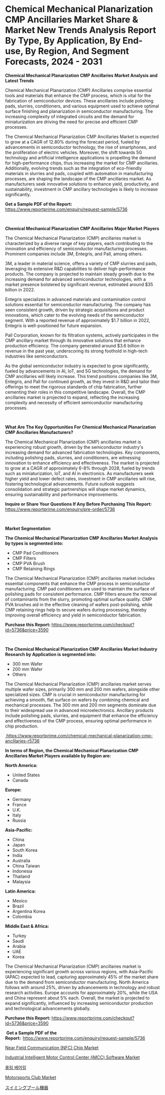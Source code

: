<p><h1>Chemical Mechanical Planarization CMP Ancillaries Market Share & Market New Trends Analysis Report By Type, By Application, By End-use, By Region, And Segment Forecasts, 2024 - 2031</h1></p><p><strong>Chemical Mechanical Planarization CMP Ancillaries Market Analysis and Latest Trends</strong></p>
<p><p>Chemical Mechanical Planarization (CMP) Ancillaries comprise essential tools and materials that enhance the CMP process, which is vital for the fabrication of semiconductor devices. These ancillaries include polishing pads, slurries, conditioners, and various equipment used to achieve optimal surface finishing and planarization in semiconductor manufacturing. The increasing complexity of integrated circuits and the demand for miniaturization are driving the need for precise and efficient CMP processes.</p><p>The Chemical Mechanical Planarization CMP Ancillaries Market is expected to grow at a CAGR of 12.80% during the forecast period, fueled by advancements in semiconductor technology, the rise of smartphones, and the proliferation of electric vehicles. Moreover, the shift towards 5G technology and artificial intelligence applications is propelling the demand for high-performance chips, thus increasing the market for CMP ancillaries. Additionally, evolving trends such as the integration of eco-friendly materials in slurries and pads, coupled with automation in manufacturing processes, are shaping the landscape of the CMP ancillaries market. As manufacturers seek innovative solutions to enhance yield, productivity, and sustainability, investment in CMP ancillary technologies is likely to increase significantly.</p></p>
<p><strong>Get a Sample PDF of the Report:&nbsp;</strong> <a href="https://www.reportprime.com/enquiry/request-sample/5736">https://www.reportprime.com/enquiry/request-sample/5736</a></p>
<p>&nbsp;</p>
<p><strong>Chemical Mechanical Planarization CMP Ancillaries Major Market Players</strong></p>
<p><p>The Chemical Mechanical Planarization (CMP) ancillaries market is characterized by a diverse range of key players, each contributing to the innovation and efficiency of semiconductor manufacturing processes. Prominent companies include 3M, Entegris, and Pall, among others. </p><p>3M, a leader in material science, offers a variety of CMP slurries and pads, leveraging its extensive R&D capabilities to deliver high-performance products. The company is projected to maintain steady growth due to the increasing demand for advanced semiconductor technologies, with a market presence bolstered by significant revenue, estimated around $35 billion in 2022.</p><p>Entegris specializes in advanced materials and contamination control solutions essential for semiconductor manufacturing. The company has seen consistent growth, driven by strategic acquisitions and product innovations, which cater to the evolving needs of the semiconductor segment. With a reported revenue of approximately $1.7 billion in 2022, Entegris is well-positioned for future expansion.</p><p>Pall Corporation, known for its filtration systems, actively participates in the CMP ancillary market through its innovative solutions that enhance production efficiency. The company generated around $3.6 billion in revenue in the past year, underscoring its strong foothold in high-tech industries like semiconductors.</p><p>As the global semiconductor industry is expected to grow significantly, fueled by advancements in AI, IoT, and 5G technologies, the demand for CMP ancillaries will likely increase. This trend positions companies like 3M, Entegris, and Pall for continued growth, as they invest in R&D and tailor their offerings to meet the rigorous standards of chip fabrication, further cementing their roles in this competitive landscape. Overall, the CMP ancillaries market is projected to expand, reflecting the increasing complexity and necessity of efficient semiconductor manufacturing processes.</p></p>
<p>&nbsp;</p>
<p><strong>What Are The Key Opportunities For Chemical Mechanical Planarization CMP Ancillaries Manufacturers?</strong></p>
<p><p>The Chemical Mechanical Planarization (CMP) ancillaries market is experiencing robust growth, driven by the semiconductor industry's increasing demand for advanced fabrication technologies. Key components, including polishing pads, slurries, and conditioners, are witnessing innovation to enhance efficiency and effectiveness. The market is projected to grow at a CAGR of approximately 6-8% through 2028, fueled by trends such as miniaturization, IoT, and AI in electronics. As manufacturers seek higher yield and lower defect rates, investment in CMP ancillaries will rise, fostering technological advancements. Future outlook suggests consolidation and strategic partnerships will shape market dynamics, ensuring sustainability and performance improvements.</p></p>
<p><strong>Inquire or Share Your Questions If Any Before Purchasing This Report:</strong> <a href="https://www.reportprime.com/enquiry/pre-order/5736">https://www.reportprime.com/enquiry/pre-order/5736</a></p>
<p>&nbsp;</p>
<p><strong>Market Segmentation</strong></p>
<p><strong>The Chemical Mechanical Planarization CMP Ancillaries Market Analysis by types is segmented into:</strong></p>
<p><ul><li>CMP Pad Conditioners</li><li>CMP Filters</li><li>CMP PVA Brush</li><li>CMP Retaining Rings</li></ul></p>
<p><p>The Chemical Mechanical Planarization (CMP) ancillaries market includes essential components that enhance the CMP process in semiconductor manufacturing. CMP pad conditioners are used to maintain the surface of polishing pads for consistent performance. CMP filters ensure the removal of contaminants from the slurry, promoting optimal surface quality. CMP PVA brushes aid in the effective cleaning of wafers post-polishing, while CMP retaining rings help to secure wafers during processing, thereby improving overall efficiency and yield in semiconductor fabrication.</p></p>
<p><strong>Purchase this Report:&nbsp;</strong><a href="https://www.reportprime.com/checkout?id=5736&price=3590">https://www.reportprime.com/checkout?id=5736&price=3590</a></p>
<p>&nbsp;</p>
<p><strong>The Chemical Mechanical Planarization CMP Ancillaries Market Industry Research by Application is segmented into:</strong></p>
<p><ul><li>300 mm Wafer</li><li>200 mm Wafer</li><li>Others</li></ul></p>
<p><p>The Chemical Mechanical Planarization (CMP) ancillaries market serves multiple wafer sizes, primarily 300 mm and 200 mm wafers, alongside other specialized sizes. CMP is crucial in semiconductor manufacturing for achieving a smooth, flat surface on wafers by combining chemical and mechanical processes. The 300 mm and 200 mm segments dominate due to their widespread use in advanced microelectronics. Ancillary products include polishing pads, slurries, and equipment that enhance the efficiency and effectiveness of the CMP process, ensuring optimal performance in chip production.</p></p>
<p><a href="https://www.reportprime.com/chemical-mechanical-planarization-cmp-ancillaries-r5736">&nbsp;https://www.reportprime.com/chemical-mechanical-planarization-cmp-ancillaries-r5736</a></p>
<p><strong>In terms of Region, the Chemical Mechanical Planarization CMP Ancillaries Market Players available by Region are:</strong></p>
<p>
    <p> <strong> North America: </strong>
        <ul>
            <li>United States</li>
            <li>Canada</li>
        </ul>
        </p> 
    <p> <strong> Europe: </strong>
        <ul>
            <li>Germany</li>
            <li>France</li>
            <li>U.K.</li>
            <li>Italy</li>
            <li>Russia</li>
        </ul>
        </p> 
    <p> <strong> Asia-Pacific: </strong>
        <ul>
            <li>China</li>
            <li>Japan</li>
            <li>South Korea</li>
            <li>India</li>
            <li>Australia</li>
            <li>China Taiwan</li>
            <li>Indonesia</li>
            <li>Thailand</li>
            <li>Malaysia</li>
        </ul>
        </p> 
    <p> <strong> Latin America: </strong>
        <ul>
            <li>Mexico</li>
            <li>Brazil</li>
            <li>Argentina Korea</li>
            <li>Colombia</li>
        </ul>
        </p> 
    <p> <strong> Middle East & Africa: </strong>
        <ul>
            <li>Turkey</li>
            <li>Saudi</li>
            <li>Arabia</li>
            <li>UAE</li>
            <li>Korea</li>
        </ul>
    </p>
    </p>
<p><p>The Chemical Mechanical Planarization (CMP) ancillaries market is experiencing significant growth across various regions, with Asia-Pacific (APAC) expected to lead, capturing approximately 45% of the market share due to the demand from semiconductor manufacturing. North America follows with around 25%, driven by advancements in technology and robust research activities. Europe accounts for approximately 20%, while the USA and China represent about 5% each. Overall, the market is projected to expand significantly, influenced by increasing semiconductor production and technological advancements globally.</p></p>
<p><strong>Purchase this Report: </strong><a href="https://www.reportprime.com/checkout?id=5736&price=3590">https://www.reportprime.com/checkout?id=5736&price=3590</a></p>
<p>&nbsp;<strong>Get a Sample PDF of the Report:&nbsp;&nbsp;</strong><a href="https://www.reportprime.com/enquiry/request-sample/5736">https://www.reportprime.com/enquiry/request-sample/5736</a></p>
<p><strong></strong></p>
<p><p><a href="https://issuu.com/reportprime-2/docs/near-field-communication-nfc-chip-m_fbca0cf08d7627">Near Field Communication (NFC) Chip Market</a></p><p><a href="https://medium.com/@jordymiller63/industrial-intelligent-motor-control-center-imcc-software-market-outlook-and-forecast-from-2024-3b9c5aa3217f">Industrial Intelligent Motor Control Center (iMCC) Software Market</a></p><p><a href="https://medium.com/@wpzbonrg51/2024%EB%85%84%EB%B6%80%ED%84%B0-2031%EB%85%84%EA%B9%8C%EC%A7%80%EC%9D%98-%EB%A1%A4%EB%A7%81-%EB%B2%A0%EC%96%B4%EB%A7%81-%EC%8B%9C%EC%9E%A5%EC%9D%98-%EC%8B%A0%ED%9D%A5-%EC%8B%9C%EC%9E%A5-%EB%8F%99%ED%96%A5-%EB%B0%8F-%EC%A7%80%EC%97%AD-%EB%B6%84%EC%84%9D-%EC%98%88%EC%B8%A1-d3ab7d95415e">롤링 베어링</a></p><p><a href="https://www.linkedin.com/pulse/motorsports-club-market-segmentation-geographical-regions-fmxdf?trackingId=mDHf42YpS9mNtwtxrtTVtw%3D%3D">Motorsports Club Market</a></p><p><a href="https://medium.com/@manuelmann1976/%E3%82%B9%E3%82%A4%E3%83%9F%E3%83%B3%E3%82%B0%E3%83%97%E3%83%BC%E3%83%AB%E8%A8%AD%E5%82%99%E5%B8%82%E5%A0%B4%E3%81%AE%E8%A6%8F%E6%A8%A1-%E3%82%B7%E3%82%A7%E3%82%A2-%E3%83%88%E3%83%AC%E3%83%B3%E3%83%89%E5%88%86%E6%9E%90%E3%83%AC%E3%83%9D%E3%83%BC%E3%83%88-%E6%9C%80%E7%B5%82%E7%94%A8%E9%80%94%E5%88%A5-%E3%83%9C%E3%83%87%E3%82%A3%E3%83%93%E3%83%AB%E3%83%87%E3%82%A3%E3%83%B3%E3%82%B0-%E3%82%A8%E3%83%B3%E3%82%BF%E3%83%BC%E3%83%86%E3%82%A4%E3%83%A1%E3%83%B3%E3%83%88-%E8%A9%A6%E5%90%88-%E3%81%9D%E3%81%AE%E4%BB%96-%E5%8E%9F%E6%9D%90%E6%96%99%E5%88%A5-%E3%81%8A%E3%82%88%E3%81%B32031%E5%B9%B4%E3%81%BE%E3%81%A7%E3%81%AE%E4%BA%88%E6%B8%AC-b5d43dda2055">スイミングプール機器</a></p></p>